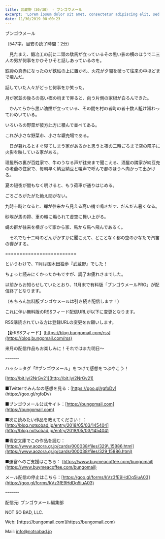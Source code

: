 ```yaml
---
title: 武蔵野（30/30） - ブンゴウメール
excerpt: 'Lorem ipsum dolor sit amet, consectetur adipiscing elit, sed do eiusmod tempor incididunt ut labore et dolore magna aliqua. Praesent elementum facilisis leo vel fringilla est ullamcorper eget. At imperdiet dui accumsan sit amet nulla facilisi morbi tempus.'
date: 11/30/2019 08:00:23
---
```


ブンゴウメール

（547字。目安の読了時間：2分）

　見たまえ、鍛冶工の前に二頭の駄馬が立っているその黒い影の横のほうで二三人の男が何事をかひそひそと話しあっているのを。

鉄蹄の真赤になったのが鉄砧の上に置かれ、火花が夕闇を破って往来の中ほどまで飛んだ。

話していた人々がどっと何事をか笑った。

月が家並の後ろの高い樫の梢まで昇ると、向う片側の家根が白ろんできた。

　かんてらから黒い油煙が立っている、その間を村の者町の者十数人駈け廻わってわめいている。

いろいろの野菜が彼方此方に積んで並べてある。

これが小さな野菜市、小さな糶売場である。

　日が暮れるとすぐ寝てしまう家があるかと思うと夜の二時ごろまで店の障子に火影を映している家がある。

理髪所の裏が百姓家で、牛のうなる声が往来まで聞こえる、酒屋の隣家が納豆売の老爺の住家で、毎朝早く納豆納豆と嗄声で呼んで都のほうへ向かって出かける。

夏の短夜が間もなく明けると、もう荷車が通りはじめる。

ごろごろがたがた絶え間がない。

九時十時となると、蝉が往来から見える高い梢で鳴きだす、だんだん暑くなる。

砂埃が馬の蹄、車の轍に煽られて虚空に舞い上がる。

蝿の群が往来を横ぎって家から家、馬から馬へ飛んであるく。

　それでも十二時のどんがかすかに聞こえて、どことなく都の空のかなたで汽笛の響がする。

\=========================

というわけで、11月は国木田独歩『武蔵野』でした！

ちょっと読みにくかったかもですが、読了お疲れさまでした。

以前からお知らせしていたとおり、11月末で有料版「ブンゴウメールPRO」が配信終了となります。

（もちろん無料版ブンゴウメールは引き続き配信します！）

これに伴い無料版のRSSフィード配信URLが以下に変更となります。

RSS購読されている方は登録URLの変更をお願いします。

【新RSSフィード】[https://blog.bungomail.com/rss](https://blog.bungomail.com/rss)

来月の配信作品もお楽しみに！それではまた明日〜

\-------

ハッシュタグ「#ブンゴウメール」をつけて感想をつぶやこう！　

[http://bit.ly/2NrGv21](http://bit.ly/2NrGv21)

■Twitterでみんなの感想を見る：[https://goo.gl/rgfoDv](https://goo.gl/rgfoDv)

■ブンゴウメール公式サイト：[https://bungomail.com](https://bungomail.com)

■次に読みたい作品を教えてください！：[http://blog.notsobad.jp/entry/2018/05/03/145404](http://blog.notsobad.jp/entry/2018/05/03/145404)

■青空文庫でこの作品を読む：[https://www.aozora.gr.jp/cards/000038/files/329\_15886.html](https://www.aozora.gr.jp/cards/000038/files/329_15886.html)

■運営へのご支援はこちら： [https://www.buymeacoffee.com/bungomail](https://www.buymeacoffee.com/bungomail)

メール配信の停止はこちら：[https://goo.gl/forms/kVz3fE9HdDq5iuA03](https://goo.gl/forms/kVz3fE9HdDq5iuA03)

\-------

配信元: ブンゴウメール編集部

NOT SO BAD, LLC.

Web: [https://bungomail.com](https://bungomail.com)

Mail: info@notsobad.jp